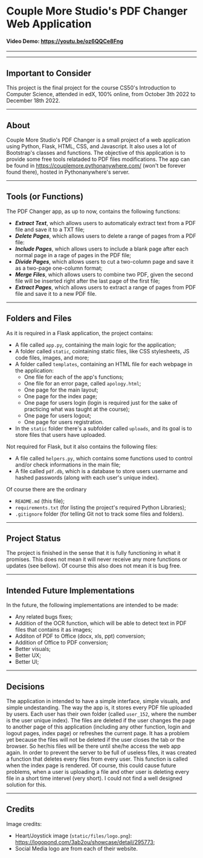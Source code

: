 # Couple More Studio's PDF Changer Web Application
#### Video Demo: https://youtu.be/oz6QQCe8Fng
***
***

## Important to Consider
This project is the final project for the course CS50's Introduction to Computer Science, attended in edX, 100% online, from October 3th 2022 to December 18th 2022.

***
## About
Couple More Studio's PDF Changer is a small project of a web application using Python, Flask, HTML, CSS, and Javascript. It also uses a lot of Bootstrap's classes and functions. The objective of this application is to provide some free tools relataded to PDF files modifications.
The app can be found in https://couplemore.pythonanywhere.com/ (won't be forever found there), hosted in Pythonanywhere's server.

***
## Tools (or Functions)
The PDF Changer app, as up to now, contains the following functions:
- ***Extract Text***, which allows users to automaticaly extract text from a PDF file and save it to a TXT file;
- ***Delete Pages***, which allows users to delete a range of pages from a PDF file:
- ***Include Pages***, which allows users to include a blank page after each normal page in a rage of pages in the PDF file;
- ***Divide Pages***, which allows users to cut a two-column page and save it as a two-page one-column format;
- ***Merge Files***, which allows users to combine two PDF, given the second file will be inserted right after the last page of the first file;
- ***Extract Pages***, which allows users to extract a range of pages from PDF file and save it to a new PDF file.

***
## Folders and Files
As it is required in a Flask application, the project contains:
- A file called `app.py`, containing the main logic for the application;
- A folder called `static`, cointaining static files, like CSS stylesheets, JS code files, images, and more;
- A folder called `templates`, containing an HTML file for each webpage in the application:
    - One file for each of the app's functions;
    - One file for an error page, called `apology.html`;
    - One page for the main layout;
    - One page for the index page;
    - One page for users login (login is required just for the sake of practicing what was taught at the course);
    - One page for users logout;
    - One page for users registration.
- In the `static` folder there's a subfolder called `uploads`, and its goal is to store files that users have uploaded.

Not required for Flask, but it also contains the following files:
- A file called `helpers.py`, which contains some functions used to control and/or check informations in the main file;
- A file called `pdf.db`, which is a database to store users username and hashed passwords (along with each user's unique index).

Of course there are the ordinary
- `README.md` (this file);
- `requirements.txt` (for listing the project's required Python Libraries);
- `.gitignore` folder (for telling Git not to track some files and folders).

***
## Project Status
The project is finished in the sense that it is fully functioning in what it promises. This does not mean it will never receive any more functions or updates (see bellow). Of course this also does not mean it is bug free.

***
## Intended Future Implementations
In the future, the following implementations are intended to be made:
- Any related bugs fixes;
- Addition of the OCR function, which will be able to detect text in PDF files that contains it as images;
- Additon of PDF to Office (docx, xls, ppt) conversion;
- Addition of Office to PDF conversion;
- Better visuals;
- Better UX;
- Better UI;

***
## Decisions
The application in intended to have a simple interface, simple visuals, and simple undestanding. 
The way the app is, it stores every PDF file uploaded by users. Each user has their own folder (called `user_152`, where the number is the user unique index). 
The files are deleted if the user changes the page to another page of this application (including any other function, login and logout pages, index page) or refreshes the current page. It has a problem yet because the files will not be deleted if the user closes the tab or the browser. So her/his files will be there until she/he access the web app again. 
In order to prevent the server to be full of useless files, it was created a function that deletes every files from every user. This function is called when the index page is rendered. Of course, this could cause future problems, when a user is uploading a file and other user is deleting every file in a short time intervel (very short). 
I could not find a well designed solution for this.

***
## Credits
Image credits:
- Heart/Joystick image (`static/files/logo.png`): https://logopond.com/3ab2ou/showcase/detail/295773;
- Social Media logo are from each of their website.
